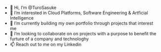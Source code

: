 - 👋 Hi, I’m @TuroSasuke
- 👀 I’m interested in Cloud Platforms, Software Engineering & Artficial Intelligence
- 🌱 I’m currently building my own portfolio through projects that interest me
- 💞️ I’m looking to collaborate on on projects with a purpose to benefit the furture of a company and technologhy
- 📫 Reach out to me on my Linkedin 

<!---
TuroSasuke/TuroSasuke is a ✨ special ✨ repository because its `README.md` (this file) appears on your GitHub profile.
You can click the Preview link to take a look at your changes.
--->
